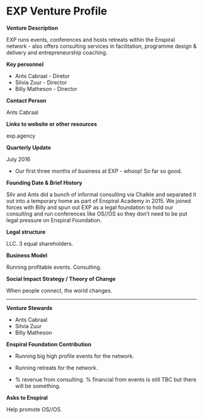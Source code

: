 # EXP Venture Profile

**Venture Description**

EXP runs events, conferences and hosts retreats within the Enspiral network - also offers consulting services in facilitation, programme design & delivery and entrepreneurship coaching. 

**Key personnel**

* Ants Cabraal - Diretor
* Silvia Zuur - Director
* Billy Matheson - Director

**Contact Person**

Ants Cabraal

**Links to website or other resources**

exp.agency

**Quarterly Update**

July 2016

* Our first three months of business at EXP - whoop! So far so good. 

**Founding Date & Brief History**

Silv and Ants did a bunch of informal consulting via Chalkle and separated it out into a temporary home as part of Enspiral Academy in 2015. We joined forces with Billy and spun out EXP as a legal foundation to hold our consulting and run conferences like OS//OS so they don’t need to be put legal pressure on Enspiral Foundation. 

**Legal structure**

LLC. 3 equal shareholders. 

**Business Model**

Running profitable events.
Consulting.

**Social Impact Strategy / Theory of Change**

When people connect, the world changes. 

---

**Venture Stewards** 

* Ants Cabraal
* Silvia Zuur
* Billy Matheson

**Enspiral Foundation Contribution**

* Running big high profile events for the network. 

* Running retreats for the network. 

* % revenue from consulting. % financial from events is still TBC but there will be something. 

**Asks to Enspiral**

Help promote OS//OS. 


